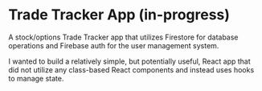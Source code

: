 # Trade Tracker App (in-progress)

A stock/options Trade Tracker app that utilizes Firestore for database operations and Firebase auth for the user management system.

I wanted to build a relatively simple, but potentially useful, React app that did not utilize any class-based React components and instead uses hooks to manage state.
